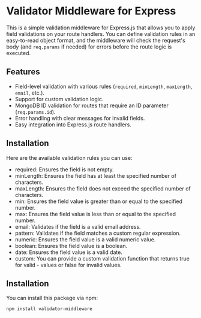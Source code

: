 # Validator Middleware for Express

This is a simple validation middleware for Express.js that allows you to apply field validations on your route handlers. You can define validation rules in an easy-to-read object format, and the middleware will check the request's body (and `req.params` if needed) for errors before the route logic is executed.

## Features

- Field-level validation with various rules (`required`, `minLength`, `maxLength`, `email`, etc.).
- Support for custom validation logic.
- MongoDB ID validation for routes that require an ID parameter (`req.params.id`).
- Error handling with clear messages for invalid fields.
- Easy integration into Express.js route handlers.

## Installation
Here are the available validation rules you can use:

- required: Ensures the field is not empty.
- minLength: Ensures the field has at least the specified number of characters.
- maxLength: Ensures the field does not exceed the specified number of characters.
- min: Ensures the field value is greater than or equal to the specified number.
- max: Ensures the field value is less than or equal to the specified number.
- email: Validates if the field is a valid email address.
- pattern: Validates if the field matches a custom regular expression.
- numeric: Ensures the field value is a valid numeric value.
- boolean: Ensures the field value is a boolean.
- date: Ensures the field value is a valid date.
- custom: You can provide a custom validation function that returns true for valid - values or false for invalid values.

## Installation

You can install this package via npm:

```bash
npm install validator-middleware


